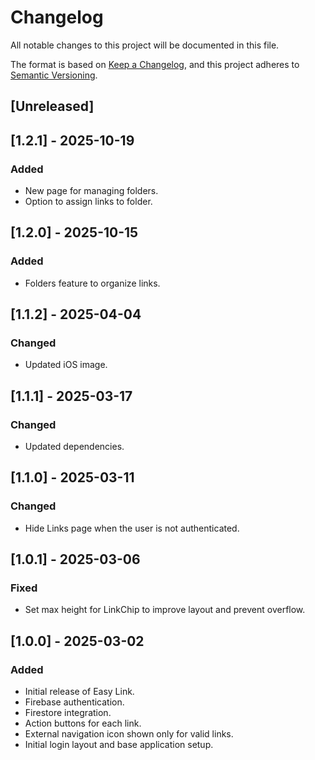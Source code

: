 # Changelog

All notable changes to this project will be documented in this file.

The format is based on [Keep a Changelog](https://keepachangelog.com), and this project adheres to [Semantic Versioning](https://semver.org).

## [Unreleased]

## [1.2.1] - 2025-10-19
### Added
- New page for managing folders.
- Option to assign links to folder.

## [1.2.0] - 2025-10-15
### Added
- Folders feature to organize links.

## [1.1.2] - 2025-04-04
### Changed
- Updated iOS image.

## [1.1.1] - 2025-03-17
### Changed
- Updated dependencies.

## [1.1.0] - 2025-03-11
### Changed
- Hide Links page when the user is not authenticated.

## [1.0.1] - 2025-03-06
### Fixed
- Set max height for LinkChip to improve layout and prevent overflow.

## [1.0.0] - 2025-03-02
### Added
- Initial release of Easy Link.
- Firebase authentication.
- Firestore integration.
- Action buttons for each link.
- External navigation icon shown only for valid links.
- Initial login layout and base application setup.
